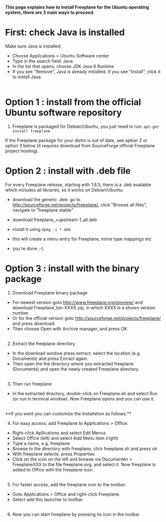 <!-- toc -->

**This page explains how to install Freeplane for the Ubuntu operating system, there are 3 main ways to proceed.**


# First: check Java is installed

Make sure Java is installed:

* Choose Applications > Ubuntu Software center
* Type in the search field: Java
* In the list that opens, choose JDK Java 6 Runtime 
* If you see "Remove", Java is already installed. If you see "Install", click it to install Java.<br> <br>

# Option 1 : install from the official Ubuntu software repository

1. Freeplane is packaged for Debian/Ubuntu, you just need to run:
<code>apt-get install freeplane</code>

If the Freeplane package for your distro is out of date, see option 2 or option 3 below (it requires download from SourceForge official Freeplane project hosting).

# Option 2 : install with .deb file

For every Freeplane release, starting with 1.6.5, there is a .deb available which includes all libraries, so it works on Debian/Ubuntu.

* download the generic .deb: go to http://sourceforge.net/projects/freeplane/, click "Browse all files", navigate to "freeplane stable"
* download freeplane_<version>+upstream-1_all.deb
* install it using
<code>dpkg -i *.deb</code>

* this will create a menu entry for Freeplane, mime type mappings etc
* you're done ;-).


# Option 3 : install with the binary package
1. Download Freeplane binary package

* For  newest version goto  http://www.freeplane.org/preview/ and download Freeplane_bin-XXXX.zip, in which XXXX is a shown version number.
* Or for the official version goto http://sourceforge.net/projects/freeplane/ and press download.
* Then choose Open with Archive manager, and press OK <br><br>

2. Extract the freeplane directory

* In the download window press extract, select the location (e.g. Documents) and press Extract again.
* Then open the the directory where you extracted freeplane (Documents) and open the newly created Freeplane directory. <br><br>

3. Then run freeplane

* In the extracted directory, double-click on Freeplane.sh and select Run (or run in terminal window). Now Freeplane opens and you can use it. <br>

<br>
**If you want you can customize the installation as follows.** 

4. For easy access, add Freeplane to  Applications > Office:

* Right-click Apllications and select Edit Menus
* Select Office (left) and select Add Menu item (right)
* Type a name, e.g. freeplane
* Browse to the directory with freeplane, click freeplane.sh and press ok
* With freeplane selecte, press Properties
* Click on the icon on the left and browse via Documenten > FreeplaneXXX to the file freeplane.svg; and select it. 
Now freeplane is added to Office with the freeplane icon. <br><br>

5. For faster access, add the freeplane icon to the toolbar:

* Goto Applications > Office and right-click Freeplane.
* Select add this launcher to toolbar. <br><br>

6. Now you can start freeplane by pressing its icon in the toolbar <br>

<!-- ({Category:Documentation}) ({Category:Installation}) ({Category:Ubuntu}) -->

